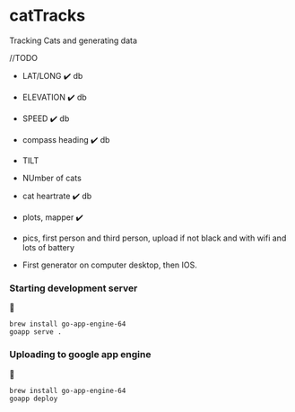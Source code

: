 

# catTracks

Tracking Cats and generating data

//TODO

- LAT/LONG :heavy_check_mark: db
- ELEVATION :heavy_check_mark: db
- SPEED :heavy_check_mark: db
- compass heading :heavy_check_mark: db
- TILT
- NUmber of cats
- cat heartrate :heavy_check_mark: db
- plots, mapper :heavy_check_mark:
- pics, first person and third person, upload if not black and with wifi and lots of battery

- First generator on computer desktop, then IOS.


### Starting development server

:beer:
```
brew install go-app-engine-64
goapp serve .
```

### Uploading to google app engine

:beers:
```
brew install go-app-engine-64
goapp deploy 
```
